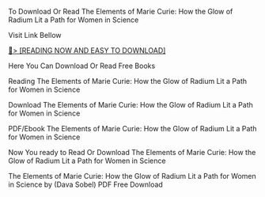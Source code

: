 To Download Or Read The Elements of Marie Curie: How the Glow of Radium Lit a Path for Women in Science

Visit Link Bellow

<a href="https://uk.ebookarea.xyz/?book=208580608-the-elements-of-marie-curie">📖&gt; [READING NOW AND EASY TO DOWNLOAD]</a>

Here You Can Download Or Read Free Books

Reading The Elements of Marie Curie: How the Glow of Radium Lit a Path for Women in Science

Download The Elements of Marie Curie: How the Glow of Radium Lit a Path for Women in Science

PDF/Ebook The Elements of Marie Curie: How the Glow of Radium Lit a Path for Women in Science

Now You ready to Read Or Download The Elements of Marie Curie: How the Glow of Radium Lit a Path for Women in Science

The Elements of Marie Curie: How the Glow of Radium Lit a Path for Women in Science by (Dava Sobel) PDF Free Download
